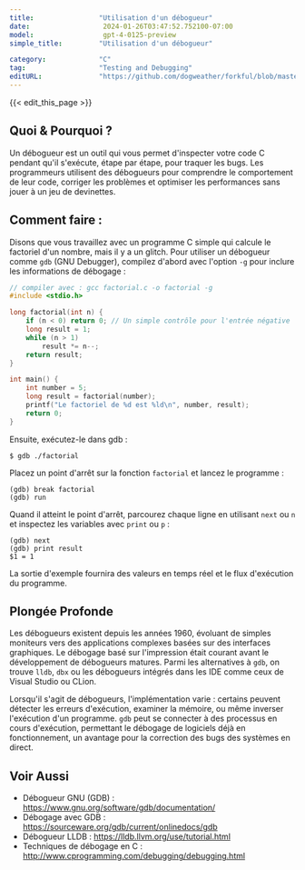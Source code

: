 ```yaml
---
title:                "Utilisation d'un débogueur"
date:                  2024-01-26T03:47:52.752100-07:00
model:                 gpt-4-0125-preview
simple_title:         "Utilisation d'un débogueur"

category:             "C"
tag:                  "Testing and Debugging"
editURL:              "https://github.com/dogweather/forkful/blob/master/content/fr/c/using-a-debugger.md"
---
```


{{< edit_this_page >}}

## Quoi & Pourquoi ?
Un débogueur est un outil qui vous permet d'inspecter votre code C pendant qu'il s'exécute, étape par étape, pour traquer les bugs. Les programmeurs utilisent des débogueurs pour comprendre le comportement de leur code, corriger les problèmes et optimiser les performances sans jouer à un jeu de devinettes.

## Comment faire :
Disons que vous travaillez avec un programme C simple qui calcule le factoriel d'un nombre, mais il y a un glitch. Pour utiliser un débogueur comme `gdb` (GNU Debugger), compilez d'abord avec l'option `-g` pour inclure les informations de débogage :

```c
// compiler avec : gcc factorial.c -o factorial -g
#include <stdio.h>

long factorial(int n) {
    if (n < 0) return 0; // Un simple contrôle pour l'entrée négative
    long result = 1;
    while (n > 1)
        result *= n--;
    return result;
}

int main() {
    int number = 5;
    long result = factorial(number);
    printf("Le factoriel de %d est %ld\n", number, result);
    return 0;
}
```

Ensuite, exécutez-le dans gdb :

```shell
$ gdb ./factorial
```

Placez un point d'arrêt sur la fonction `factorial` et lancez le programme :

```gdb
(gdb) break factorial
(gdb) run
```

Quand il atteint le point d'arrêt, parcourez chaque ligne en utilisant `next` ou `n` et inspectez les variables avec `print` ou `p` :

```gdb
(gdb) next
(gdb) print result
$1 = 1
```

La sortie d'exemple fournira des valeurs en temps réel et le flux d'exécution du programme.

## Plongée Profonde
Les débogueurs existent depuis les années 1960, évoluant de simples moniteurs vers des applications complexes basées sur des interfaces graphiques. Le débogage basé sur l'impression était courant avant le développement de débogueurs matures. Parmi les alternatives à `gdb`, on trouve `lldb`, `dbx` ou les débogueurs intégrés dans les IDE comme ceux de Visual Studio ou CLion.

Lorsqu'il s'agit de débogueurs, l'implémentation varie : certains peuvent détecter les erreurs d'exécution, examiner la mémoire, ou même inverser l'exécution d'un programme. `gdb` peut se connecter à des processus en cours d'exécution, permettant le débogage de logiciels déjà en fonctionnement, un avantage pour la correction des bugs des systèmes en direct.

## Voir Aussi
- Débogueur GNU (GDB) : https://www.gnu.org/software/gdb/documentation/
- Débogage avec GDB : https://sourceware.org/gdb/current/onlinedocs/gdb
- Débogueur LLDB : https://lldb.llvm.org/use/tutorial.html
- Techniques de débogage en C : http://www.cprogramming.com/debugging/debugging.html
